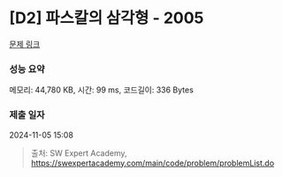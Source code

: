 # [D2] 파스칼의 삼각형 - 2005 

[문제 링크](https://swexpertacademy.com/main/code/problem/problemDetail.do?contestProbId=AV5P0-h6Ak4DFAUq) 

### 성능 요약

메모리: 44,780 KB, 시간: 99 ms, 코드길이: 336 Bytes

### 제출 일자

2024-11-05 15:08



> 출처: SW Expert Academy, https://swexpertacademy.com/main/code/problem/problemList.do